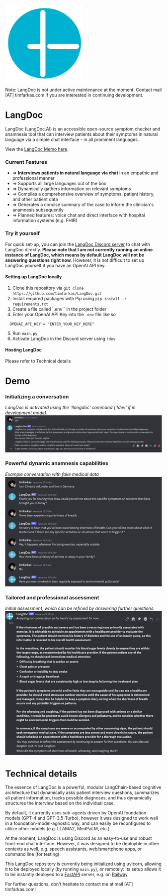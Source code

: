 
![Logo](Logo.png)


Note: LangDoc is not under active maintenance at the moment. Contact mail [AT] timfarkas.com if you are interested in continuing development.
# LangDoc

LangDoc (LangDoc.AI) is an accessible open-source symptom checker and anamnesis tool that can interview patients about their symptoms in natural language via a simple chat interface - in all prominent languages. 

View the [LangDoc Memo here](https://timfarkas.notion.site/LangDoc-804e17040ca04439b06b92ee12275d07?pvs=4).


### **Current Features**
- ⇒ **Interviews patients in natural language via chat** in an empathic and professional manner
- ⇒ Supports all large languages out of the box
- ⇒ Dynamically gathers information on relevant symptoms 
- ⇒ Compiles a comprehensive overview of symptoms, patient history, and other patient data
- ⇒ Generates a concise summary of the case to inform the clinician's anamnesis subsequently
- ⇒ Planned features: voice chat and direct interface with hospital information systems (e.g. FHIR)

### Try it yourself
For quick set-up, you can join the [LangDoc Discord server](https://discord.gg/qnZX6766mA) to chat with LangDoc directly. 
**Please note that I am not currently running an online instance of LangDoc, which means by default LangDoc will not be answering questions right now.**
However, it is not difficult to set up LangDoc yourself if you have an OpenAI API key: 
#### Setting up LangDoc locally
1. Clone this repository via `git clone https://github.com/timfarkas/LangDoc.git`
2. Install required packages with Pip using `pip install -r requirements.txt`
3. Create a file called `.env`` in the project folder
4. Enter your OpenAI API Key into the `.env` file like so
```.env
  OPENAI_API_KEY = "ENTER_YOUR_KEY_HERE"
```
5. Run `main.py`
6. Activate LangDoc in the Discord server using `!dev` 

#### Hosting LangDoc
Please refer to Technical details

# Demo
### Initializing a conversation
*LangDoc is activated using the '!langdoc' command ('!dev' if in development mode).*
![Beginning of conversation](image-3.png)

### Powerful dynamic anamnesis capabilities
*Example conversation with fake medical data* 
![Mid-conversation](image-1.png)

### Tailored and professional assessment
*Initial assessment, which can be refined by answering further questions.*
![Alt text](image-2.png)

# Technical details
The essence of LangDoc is a powerful, modular LangChain-based cognitive architecture that dynamically asks patient interview questions, summarizes all patient information, tracks possible diagnoses, and thus dynamically structures the interview based on the individual case.

By default, it currently uses sub-agents driven by OpenAI foundation models (GPT-4 and GPT-3.5-Turbo), however it was designed to work well in a foundation-model-agnostic way, and can easily be reconfigured to utilize other models (e.g. LLAMA2, MedPaLM, etc.). 

At the moment, LangDoc is using Discord as an easy-to-use and robust front-end chat interface. However, it was designed to be deployble in other contexts as well, e.g. speech assistants, web/smartphone apps, or command line (for testing).


This LangDoc repository is currently being initialized using uvicorn, allowing it to be deployed locally (by running `main.py`), or remotely: 
  Its setup allows it to be instantly deployed to a [FastAPI](https://fastapi.tiangolo.com/) server, e.g. on [Railway](https://railway.app).


For further questions, don't hesitate to contact me at mail [AT] timfarkas.com!